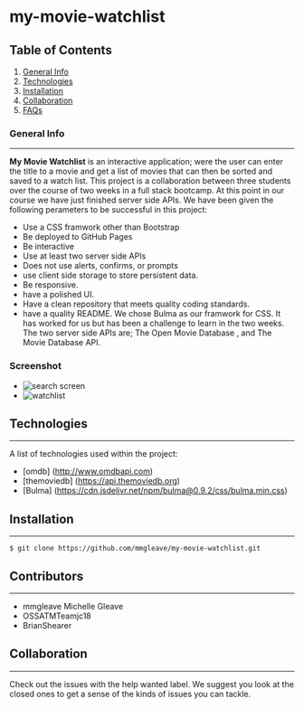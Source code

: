 # my-movie-watchlist

## Table of Contents
1. [General Info](#general-info)
2. [Technologies](#technologies)
3. [Installation](#installation)
4. [Collaboration](#collaboration)
5. [FAQs](#faqs)
### General Info
***
**My Movie Watchlist** is an interactive application; were the user can enter the title to a movie and get a list of movies that can then be sorted and saved to a watch list. This project is a collaboration between three students over the course of two weeks in a full stack bootcamp. 
At this point in our course we have just finished server side APIs. We have been given the following perameters to be successful in this project:
- Use a CSS framwork other than Bootstrap
- Be deployed to GitHub Pages
- Be interactive
- Use at least two server side APIs
- Does not use alerts, confirms, or prompts
- use client side storage to store persistent data.
- Be responsive.
- have a polished UI.
- Have a clean repository that meets quality coding standards.
- have a quality README.
We chose Bulma as our framwork for CSS. It has worked for us but has been a challenge to learn in the two weeks. The two server side APIs are; The Open Movie Database , and The Movie Database API.

### Screenshot

- ![search screen](http://prnt.sc/12ecqid)
- ![watchlist](http://prnt.sc/12ecto8)
## Technologies
***
A list of technologies used within the project:
- [omdb] (http://www.omdbapi.com)
- [themoviedb] (https://api.themoviedb.org)
- [Bulma] (https://cdn.jsdelivr.net/npm/bulma@0.9.2/css/bulma.min.css)

## Installation
***
```
$ git clone https://github.com/mmgleave/my-movie-watchlist.git

```

## Contributors
***
- mmgleave Michelle Gleave
- OSSATMTeamjc18
- BrianShearer

## Collaboration
***
Check out the issues with the help wanted label. We suggest you look at the closed ones to get a sense of the kinds of issues you can tackle.


